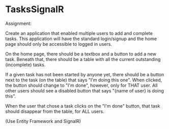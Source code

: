 # TasksSignalR

Assignment:

Create an application that enabled multiple users to add and complete tasks. This application will have the standard login/signup and the home page should only be accessible to logged in users.

On the home page, there should be a textbox and a button to add a new task. Beneath that, there should be a table with all the current outstanding (incomplete) tasks. 

If a given task has not been started by anyone yet, there should be a button next to the task (on the table) that says "I'm doing this one". When clicked, the button should change to "I'm done", however, only for THAT user. All other users should see a disabled button that says "{name of user} is doing this". 

When the user that chose a task clicks on the "I'm done" button, that task should disappear from the table, for ALL users.

(Use Entity Framework and SignalR)
